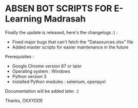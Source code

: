 # ABSEN BOT SCRIPTS FOR E-Learning Madrasah

Finally the update is released, here's the changelogs :) :
- Fixed major bugs that can't fetch the "Datasources.xlsx" file
- Added master scripts for easier maintenance in the future

Prerequisites :
- Google Chrome version 87 or later
- Operating system : Windows
- Python version 3
- Installed Python modules : selenium, openpyxl

Documentation will be added later. :)

Thanks,
OXXYDDE
